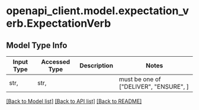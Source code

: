 # openapi_client.model.expectation_verb.ExpectationVerb

## Model Type Info
Input Type | Accessed Type | Description | Notes
------------ | ------------- | ------------- | -------------
str,  | str,  |  | must be one of ["DELIVER", "ENSURE", ] 

[[Back to Model list]](../../README.md#documentation-for-models) [[Back to API list]](../../README.md#documentation-for-api-endpoints) [[Back to README]](../../README.md)

